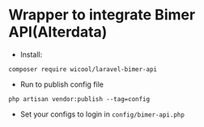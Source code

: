
# Wrapper to integrate Bimer API(Alterdata)

- Install:

```
composer require wicool/laravel-bimer-api
```

- Run to publish config file

```
php artisan vendor:publish --tag=config
```
- Set your configs to login in  ```config/bimer-api.php```
